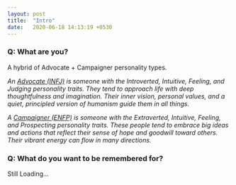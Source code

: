 ```yaml
---
layout: post
title:  "Intro"
date:   2020-06-18 14:13:19 +0530
---
```


### Q: What are you?

A hybrid of Advocate + Campaigner personality types.

<em>An [Advocate (INFJ)](https://www.16personalities.com/infj-personality) is someone with the Introverted, Intuitive, Feeling, and Judging personality traits. They tend to approach life with deep thoughtfulness and imagination. Their inner vision, personal values, and a quiet, principled version of humanism guide them in all things. </em>

<em> A [Campaigner (ENFP)](https://www.16personalities.com/enfp-personality) is someone with the Extraverted, Intuitive, Feeling, and Prospecting personality traits. These people tend to embrace big ideas and actions that reflect their sense of hope and goodwill toward others. Their vibrant energy can flow in many directions. </em>



### Q: What do you want to be remembered for?

Still Loading...
